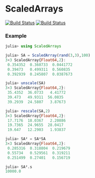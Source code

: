 # ScaledArrays

[![Build Status](https://travis-ci.com/milankl/ScaledArrays.jl.svg?branch=master)](https://travis-ci.com/milankl/ScaledArrays.jl)
[![Build Status](https://ci.appveyor.com/api/projects/status/github/milankl/ScaledArrays.jl?svg=true)](https://ci.appveyor.com/project/milankl/ScaledArrays-jl)

### Example

```julia
julia> using ScaledArrays

julia> SA = ScaledArray(rand(3,3),100)
3×3 ScaledArray{Float64,2}:
 0.354352  0.360733  0.0441772
 0.39473   0.499311  0.560835
 0.392939  0.245807  0.0387673

julia> unscale(SA)
3×3 ScaledArray{Float64,2}:
 35.4352  36.0733   4.41772
 39.473   49.9311  56.0835
 39.2939  24.5807   3.87673

julia> rescale(SA,2)
3×3 ScaledArray{Float64,2}:
 17.7176  18.0367   2.20886
 19.7365  24.9655  28.0417
 19.647   12.2903   1.93837

julia> SA² = SA*SA
3×3 ScaledArray{Float64,2}:
 0.285316  0.318804  0.219679
 0.55734   0.529561  0.319211
 0.251499  0.27401   0.156719

julia> SA².s
10000.0
```
